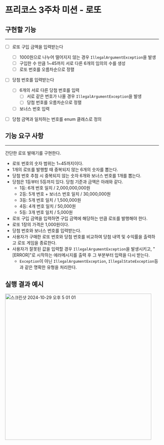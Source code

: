 # 프리코스 3주차 미션 - 로또

## 구현할 기능
<hr>


- [ ] 로또 구입 금액을 입력받는다
    - [ ] 1000원으로 나누어 떨어지지 않는 경우 ```IllegalArgumentException```을 발생
    - [ ] 구입한 수 만큼 1~45까지 서로 다른 6개의 임의의 수를 생성
    - [ ] 로또 번호를 오름차순으로 정렬

- [ ] 당첨 번호를 입력받는다
    - [ ] 6개의 서로 다른 당첨 번호를 입력
        - [ ] 서로 같은 번호가 나올 경우 ```IllegalArgumentException```을 발생
        - [ ] 당첨 번호를 오름차순으로 정렬
    - [ ] 보너스 번호 입력

- [ ] 당첨 금액과 일치하는 번호를 enum 클래스로 정의


## 기능 요구 사항
<hr>

간단한 로또 발매기를 구현한다.
* 로또 번호의 숫자 범위는 1~45까지이다.
* 1개의 로또를 발행할 때 중복되지 않는 6개의 숫자를 뽑는다.
* 당첨 번호 추첨 시 중복되지 않는 숫자 6개와 보너스 번호를 1개를 뽑는다.
* 당첨은 1등부터 5등까지 있다. 당첨 기준과 금액은 아래와 같다.
    * 1등: 6개 번호 일치 / 2,000,000,000원
    * 2등: 5개 번호 + 보너스 번호 일치 / 30,000,000원
    * 3등: 5개 번호 일치 / 1,500,000원
    * 4등: 4개 번호 일치 / 50,000원
    * 5등: 3개 번호 일치 / 5,000원
* 로또 구입 금액을 입력하면 구입 금액에 해당하는 만큼 로또를 발행해야 한다.
* 로또 1장의 가격은 1,000원이다.
* 당첨 번호와 보너스 번호를 입력받는다.
* 사용자가 구매한 로또 번호와 당첨 번호를 비교하여 당첨 내역 및 수익률을 출력하고 로또 게임을 종료한다.
* 사용자가 잘못된 값을 입력할 경우 ```IllegalArgumentException```을 발생시키고, "[ERROR]"로 시작하는 에러메시지를 출력 후 그 부분부터 입력을 다시 받는다.
    * ```Exception```이 아닌 ```IllegalArgumentException```, ```IllegalStateException```등과 같은 명확한 유형을 처리한다.


## 실행 결과 예시
<img width="479" alt="스크린샷 2024-10-29 오후 5 01 01" src="https://github.com/user-attachments/assets/351d7028-3a92-4710-84e8-ba20dad6b6d3">

